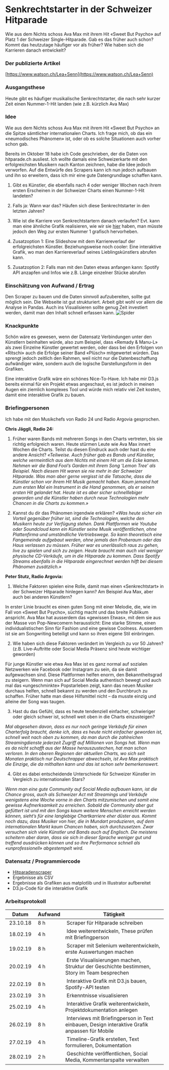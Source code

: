 # Senkrechtstarter in der Schweizer Hitparade
Wie aus dem Nichts schoss Ava Max mit ihrem Hit «Sweet But Psycho» auf Platz 1 der Schweizer Single-Hitparade. Gab es das früher auch schon? Kommt das heutzutage häufiger vor als früher? Wie haben sich die Karrieren danach entwickelt?

### Der publizierte Artikel
[https://www.watson.ch/Lea+Senn](https://www.watson.ch/Lea+Senn)

### Ausgangsthese
Heute gibt es häufiger musikalische Senkrechtstarter, die nach sehr kurzer Zeit einen Nummer-1-Hit landen (wie z.B. kürzlich Ava Max)

### Idee
Wie aus dem Nichts schoss Ava Max mit ihrem Hit «Sweet But Psycho» an die Spitze sämtlicher internationalen Charts. Ich frage mich, ob das ein «neumodisches Phänomen» ist, oder ob es solche Situationen auch vorher schon gab. 

Bereits im Oktober 18 habe ich Code geschrieben, der die Daten von hitparade.ch ausliest. Ich wollte damals eine Schweizerkarte mit den erfolgreichsten Musikern nach Kanton zeichnen, habe die Idee jedoch verworfen. Auf die Entwürfe des Scrapers kann ich nun jedoch aufbauen und ihn so erweitern, dass ich mir eine gute Datengrundlage schaffen kann. 

1) Gibt es Künstler, die ebenfalls nach 4 oder weniger Wochen nach ihrem ersten Erscheinen in der Schweizer Charts einen Nummer-1-Hit landeten?
2) Falls ja: Wann war das? Häufen sich diese Senkrechtstarter in den letzten Jahren?
3) Wie ist die Karriere von Senkrechtstartern danach verlaufen? Evt. kann man eine ähnliche Grafik realisieren, wie wir sie [hier](https://public.tableau.com/profile/bo.mccready8742#!/vizhome/MostYearsChartingontheBillboardHot100/MostYearsCharting) haben, man müsste jedoch den Weg zur ersten Nummer 1 grafisch hervorheben.

4) Zusatzoption 1: Eine Slideshow mit dem Karriereverlauf der erfolgreichsten Künstler. Beziehungsweise noch cooler: Eine interaktive Grafik, wo man den Karriereverlauf seines Lieblingskünstlers abrufen kann.
5) Zusatzoption 2: Falls man mit den Daten etwas anfangen kann: Spotify API anzapfen und Infos wie z.B. Länge einzelner Stücke abrufen 

### Einschätzung von Aufwand / Ertrag
Den Scraper zu bauen und die Daten sinnvoll aufzubereiten, sollte gut möglich sein. Die Webseite ist gut strukturiert. Arbeit gibt wohl vor allem die Analyse in Pandas. Auch ins Visualisieren sollte genug Zeit investiert werden, damit man den Inhalt schnell erfassen kann.
![Spider](https://github.com/leasennch/hitparade/blob/master/diverses/Spider.jpg "Spider")


### Knackpunkte
Schön wäre es gewesen, wenn der Datensatz Verbindungen unter den Künstlern beinhalten würde, also zum Beispiel, dass «Remady & Manu-L» als zwei Einzelne Künstler gewertet werden, oder dass bei den Erfolgen von «Ritschi» auch die Erfolge seiner Band «Plüsch» mitgewertet würden. Das sprengt jedoch zeitlich den Rahmen, weil nicht nur die Datenbeschaffung aufwändiger wäre, sondern auch die logische Darstellungsform in den Grafiken.

Eine interaktive Grafik wäre ein schönes Nice-To-Have. Ich habe mir D3.js bereits einmal für ein Projekt etwas angeschaut, es ist jedoch in meinen Augen ein ziemlich komplexes Tool und würde mich relativ viel Zeit kosten, damit eine interaktive Grafik zu bauen. 

### Briefingpersonen
Ich habe mit den Musikchefs von Radio 24 und Radio Argovia gesprochen. 

__Chris Jäggli, Radio 24:__
1) Früher waren Bands mit mehreren Songs in den Charts vertreten, bis sie richtig erfolgreich waren. Heute stürmen Leute wie Ava Max innert Wochen die Charts. Teilst du diesen Eindruck auch oder hast du eine andere Ansicht?
*«Teilweise. Auch früher gab es Bands und Künstler, welche vermeintlich aus dem Nichts mit einem Hit um die Ecke kamen. Nehmen wir die Band Fool’s Garden mit ihrem Song ‘Lemon Tree’ als Beispiel. Nach diesem Hit waren sie nie mehr in der Schweizer Hitparade. Was man aber gerne vergisst ist die Tatsache, dass die Künstler schon vor ihrem Hit Musik gemacht haben. Kaum jemand hat zum ersten Mal ein Instrument in die Hand genommen, als er seinen ersten Hit gelandet hat. Heute ist es aber sicher schnelllebiger geworden und die Künstler haben durch neue Technologien mehr Chancen in die Charts zu kommen.»*
 
2) Kannst du dir das Phänomen irgendwie erklären?
*«Was heute sicher ein Vorteil gegenüber früher ist, sind die Technologien, welche den Musikern heute zur Verfügung stehen. Dank Plattformen wie Youtube oder Soundcloud kann ein Künstler seine Musik veröffentlichen, ohne Plattenfirma und umständliche Vertriebswege. So kann theoretisch eine Fangemeinde aufgebaut werden, ohne jemals den Proberaum oder das Haus verlassen zu müssen. Früher war es unerlässlich raus zu gehen, live zu spielen und sich zu zeigen. Heute braucht man auch viel weniger physische CD-Verkäufe, um in die Hitparade zu kommen. Dass Spotify Streams ebenfalls in die Hitparade eingerechnet werden hilft bei diesem Phänomen zusätzlich.»*
 
__Peter Stutz, Radio Argovia:__
1)	Welche Faktoren spielen eine Rolle, damit man einen «Senkrechtstart» in der Schweizer Hitparade hinlegen kann? Am Beispiel Ava Max, aber auch bei anderen Künstlern?

In erster Linie braucht es einen guten Song mit einer Melodie, die, wie im Fall von «Sweet But Psycho», süchtig macht und das breite Publikum anspricht. Ava Max hat ausserdem das «gewissen Etwas», mit dem sie aus der Masse von Pop-Newcomern heraussticht: Eine starke Stimme, einen individualistischen Sinn für Fashion und eine gewisse Coolness. Ausserdem ist sie am Songwriting beteiligt und kann so ihren eigene Stil einbringen.
 
2)	Wie haben sich diese Faktoren verändert im Vergleich zu vor 50 Jahren? (z.B. Live-Auftritte oder Social Media Präsenz sind heute wichtiger geworden)
 
Für junge Künstler wie etwa Ava Max ist es ganz normal auf sozialen Netzwerken wie Facebook oder Instagram zu sein, da sie damit aufgewachsen sind. Diese Plattformen helfen enorm, den Bekanntheitsgrad zu steigern. Wenn man sich auf Social Media authentisch bewegt und auch mal das «ungeschminkte» Popstarleben zeigt, kann das neuen Musiker durchaus helfen, schnell bekannt zu werden und den Durchbruch zu schaffen. Früher hatte man diese Hilfsmittel nicht – da musste einzig und alleine der Song was taugen.
 
3)	Hast du das Gefühl, dass es heute tendenziell einfacher, schwieriger oder gleich schwer ist, schnell weit oben in die Charts einzusteigen?
 
*Mal abgesehen davon, dass es nur noch geringe Verkäufe für einen Charterfolg braucht, denke ich, dass es heute nicht einfacher geworden ist, schnell weit nach oben zu kommen, da man durch die zahlreichen Streamingdienste jederzeit Zugriff auf Millionen von Songs hat. Wenn man es da nicht schafft aus der Masse herauszustechen, hat man schon verloren.
In den oberen Regionen der aktuellen Charts, wo sich seit Monaten praktisch nur Deutschrapper abwechseln, ist Ava Max praktisch die Einzige, die da mithalten kann und das ist schon sehr bemerkenswert.*
 
4)	Gibt es dabei entscheidende Unterschiede für Schweizer Künstler im Vergleich zu internationalen Stars?
 
*Wenn man eine gute Community auf Social Media aufbauen kann, ist die Chance gross, auch als Schweizer Act mit Streamings und Verkäufe wenigstens eine Woche vorne in den Charts mitzumischen und somit eine gewisse Aufmerksamkeit zu erreichen. Sobald die Community aber gut gefüttert ist und mit den Songs kaum weitere Menschen erreicht werden können, sieht’s für eine langlebige Chartkarriere eher düster aus. Kommt noch dazu, dass Musiker von hier, die in Mundart produzieren, auf dem internationalen Markt kaum Chancen haben, sich durchzusetzen. Zwar versuchen sich viele Künstler und Bands auch auf Englisch. Die meistens scheitern aber daran, dass sie sich in dieser Sprache weniger gut und treffend ausdrücken können und so ihre Performance schnell als «unprofessionell» abgestempelt wird.*

### Datensatz / Programmiercode
- [Hitparadenscraper](https://github.com/leasennch/hitparade/blob/master/Hitparade_Scraper.ipynb)
- Ergebnisse als CSV
- Ergebnisse als Grafiken aus matplotlib und in Illustrator aufbereitet
- D3.js-Code für die interaktive Grafik

### Arbeitsprotokoll

| Datum | Aufwand | Tätigkeit |
| -------- | ---- | ------------- |
| 23.10.18 | 8 h | Scraper für Hitparade schreiben |
| 18.02.19 | 4 h | Idee weiterentwickeln, These prüfen mit Briefingperson |
| 19.02.19 | 8 h | Scraper mit Selenium weiterentwickeln, erste Auswertungen machen |
| 20.02.19 | 4 h | Erste Visualisierungen machen, Struktur der Geschichte bestimmen, Story im Team besprechen  |
| 22.02.19 | 8 h | Interaktive Grafik mit D3.js bauen, Spotify-API testen |
| 23.02.19 | 3 h | Erkenntnisse visualisieren |
| 25.02.19 | 4 h | Interaktive Grafik weiterentwickeln, Projektdokumentation anlegen |
| 26.02.19 | 8 h | Interviews mit Briefingperson in Text einbauen, Design interaktive Grafik anpassen für Mobile |
| 27.02.19 | 4 h | Timeline-Grafik erstellen, Text formulieren, Dokumentation  |
| 28.02.19 | 2 h | Geschichte veröffentlichen, Social Media, Kommentarspalte verwalten |

